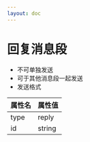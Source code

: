 ```yaml
---
layout: doc
---
```

# 回复消息段
- 不可单独发送
- 可于其他消息段一起发送
- 发送格式

| 属性名  | 属性值    |
|------|--------|
| type | reply  |
| id   | string |
